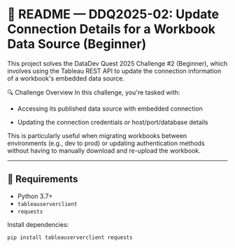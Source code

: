 # 📘 README — DDQ2025-02: Update Connection Details for a Workbook Data Source (Beginner)
This project solves the DataDev Quest 2025 Challenge #2 (Beginner), which involves using the Tableau REST API to update the connection information of a workbook's embedded data source.

🔍 Challenge Overview
In this challenge, you're tasked with:


- Accessing its published data source with embedded connection

- Updating the connection credentials or host/port/database details


This is particularly useful when migrating workbooks between environments (e.g., dev to prod) or updating authentication methods without having to manually download and re-upload the workbook.

---

## 🧰 Requirements

- Python 3.7+
- `tableauserverclient`
- `requests`

Install dependencies:

```bash
pip install tableauserverclient requests
